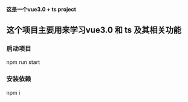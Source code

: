 #### 这是一个vue3.0 + ts project

## 这个项目主要用来学习vue3.0 和 ts 及其相关功能

### 启动项目

npm run start 

### 安装依赖

npm i 
